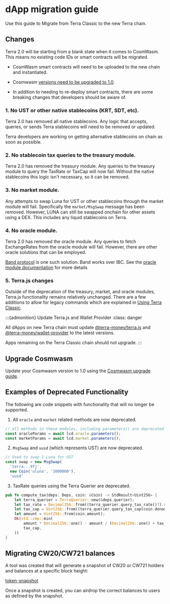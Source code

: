 # dApp migration guide

Use this guide to Migrate from Terra Classic to the new Terra chain. 

## Changes

Terra 2.0 will be starting from a blank state when it comes to CosmWasm. This means no existing code IDs or smart contracts will be migrated.

- CosmWasm smart contracts will need to be uploaded to the new chain and instantiated.

- Cosmwasm [versions need to be upgraded to 1.0](#upgrade-cosmwasm).

- In addition to needing to re-deploy smart contracts, there are some breaking changes that developers should be aware of.

### 1. No UST or other native stablecoins (KRT, SDT, etc).

Terra 2.0 has removed all native stablecoins. Any logic that accepts, queries, or sends Terra stablecoins will need to be removed or updated.

Terra developers are working on getting alternative stablecoins on chain as soon as possible.

### 2. No stablecoin tax queries to the treasury module.

Terra 2.0 has removed the treasury module. Any queries to the treasury module to query the TaxRate or TaxCap will now fail. Without the native stablecoins this logic isn't necessary, so it can be removed.

### 3. No market module.

Any attempts to swap Luna for UST or other stablecoins through the market module will fail. Specifically the `market/MsgSwap` message has been removed. However, LUNA can still be swapped onchain for other assets using a DEX. This includes any liquid stablecoins on Terra.

### 4. No oracle module.

Terra 2.0 has removed the oracle module. Any queries to fetch ExchangeRates from the oracle module will fail. However, there are other oracle solutions that can be employed.

[Band protocol](https://docs.bandchain.org/introduction/overview.html) is one such solution. Band works over IBC. See the [oracle module documentation](https://docs.bandchain.org/client-library/protocol-buffers/oracle-module.html) for more details

### 5. Terra.js changes

Outside of the deprecation of the treasury, market, and oracle modules, Terra.js functionality remains relatively unchanged. There are a few additions to allow for legacy commands which are explained in [Using Terra Classic](../develop/terra-js/terra-classic.mdx). 

:::{admonition} Update Terra.js and Wallet Provider
:class: danger

All dApps on new Terra chain must update [@terra-money/terra.js](https://www.npmjs.com/package/@terra-money/terra.js) and [@terra-money/wallet-provider](https://www.npmjs.com/package/@terra-money/wallet-provider) to the latest versions. 

Apps remaining on the Terra Classic chain should not upgrade. 
:::

## Upgrade Cosmwasm

Update your Cosmwasm version to 1.0 using the [Cosmwasm upgrade guide](../develop/guides/smart-contracts/upgrade-cosmwasm.md).

## Examples of Deprecated Functionality

The following are code snippets with functionality that will no longer be supported.

1. All `oracle` and `market` related methods are now deprecated.

```ts
// all methods in these modules, including parameters() are deprecated
const oracleParams = await lcd.oracle.parameters();
const marketParams = await lcd.market.parameters();
```

2. `MsgSwap` and `uusd` (which represents UST) are now deprecated.

```ts
// Used to swap 1 Luna for UST
const swap = new MsgSwap(
  'terra...9fj',
  new Coin('uluna', '1000000'),
  'uusd'
```

3. TaxRate queries using the Terra Querier are deprecated.

```rust
pub fn compute_tax(deps: Deps, coin: &Coin) -> StdResult<Uint256> {
    let terra_querier = TerraQuerier::new(&deps.querier);
    let tax_rate = Decimal256::from((terra_querier.query_tax_rate()?).rate);
    let tax_cap = Uint256::from((terra_querier.query_tax_cap(coin.denom.to_string())?).cap);
    let amount = Uint256::from(coin.amount);
    Ok(std::cmp::min(
        amount * Decimal256::one() - amount / (Decimal256::one() + tax_rate),
        tax_cap,
    ))
}

```

## Migrating CW20/CW721 balances

A tool was created that will generate a snapshot of CW20 or CW721 holders and balances at a specific block height:

[token-snapshot](https://github.com/emidev98/token-snapshot)

Once a snapshot is created, you can airdrop the correct balances to users as defined by the snapshot.


